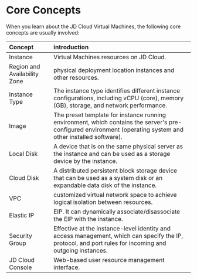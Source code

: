 # Core Concepts
When you learn about the JD Cloud Virtual Machines, the following core concepts are usually involved:

Concept|introduction
:---|:---
Instance|Virtual Machines resources on JD Cloud.
Region and Availability Zone|physical deployment location instances and other resources.
Instance Type|The instance type identifies different instance configurations, including vCPU (core), memory (GB), storage, and network performance.
Image|The preset template for instance running environment, which contains the server's pre-configured environment (operating system and other installed software).
Local Disk|A device that is on the same physical server as the instance and can be used as a storage device by the instance.
Cloud Disk|A distributed persistent block storage device that can be used as a system disk or an expandable data disk of the instance.
VPC|customized virtual network space to achieve logical isolation between resources.
Elastic IP|EIP. It can dynamically associate/disassociate the EIP with the instance.
Security Group|Effective at the instance-level identity and access management, which can specify the IP, protocol, and port rules for incoming and outgoing instances.
JD Cloud Console|Web-based user resource management interface.


